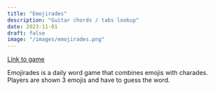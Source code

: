```yaml
---
title: "Emojirades"
description: "Guitar chords / tabs lookup"
date: 2023-11-01
draft: false
image: "/images/emojirades.png"
---
```


[Link to game](https://emojirades.com)

Emojirades is a daily word game that combines emojis with charades. Players are shown 3 emojis and have to guess the word.